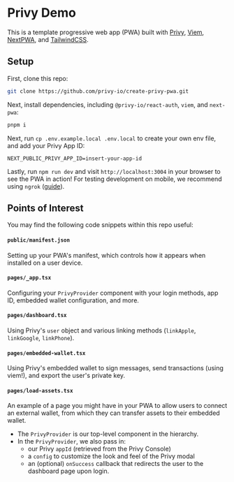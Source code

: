 # Privy Demo

This is a template progressive web app (PWA) built with [Privy](https://www.privy.io/), [Viem](https://viem.sh/), [NextPWA](https://www.npmjs.com/package/next-pwa), and [TailwindCSS](https://tailwindcss.com/).

## Setup

First, clone this repo:

```sh
git clone https://github.com/privy-io/create-privy-pwa.git
```

Next, install dependencies, including `@privy-io/react-auth`, `viem`, and `next-pwa`:

```sh
pnpm i
```

Next, run `cp .env.example.local .env.local` to create your own env file, and add your Privy App ID:
```
NEXT_PUBLIC_PRIVY_APP_ID=insert-your-app-id
```

Lastly, run `npm run dev` and visit `http://localhost:3004` in your browser to see the PWA in action! For testing development on mobile, we recommend using `ngrok` ([guide](https://www.aleksandrhovhannisyan.com/blog/test-localhost-on-mobile/)).

## Points of Interest

You may find the following code snippets within this repo useful:

#### `public/manifest.json`

Setting up your PWA's manifest, which controls how it appears when installed on a user device.

#### `pages/_app.tsx`

Configuring your `PrivyProvider` component with your login methods, app ID, embedded wallet configuration, and more.

#### `pages/dashboard.tsx`

Using Privy's `user` object and various linking methods (`linkApple`, `linkGoogle`, `linkPhone`).

#### `pages/embedded-wallet.tsx`

Using Privy's embedded wallet to sign messages, send transactions (using viem!), and export the user's private key.

#### `pages/load-assets.tsx`

An example of a page you might have in your PWA to allow users to connect an external wallet, from which they can transfer assets to their embedded wallet.

- The `PrivyProvider` is our top-level component in the hierarchy.
- In the `PrivyProvider`, we also pass in:
  - our Privy `appId` (retrieved from the Privy Console)
  - a `config` to customize the look and feel of the Privy modal
  - an (optional) `onSuccess` callback that redirects the user to the dashboard page upon login.
